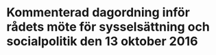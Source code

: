 # Kommenterad dagordning inför rådets möte för sysselsättning och socialpolitik den 13 oktober 2016


